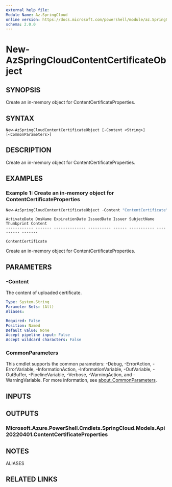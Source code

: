 ```yaml
---
external help file:
Module Name: Az.SpringCloud
online version: https://docs.microsoft.com/powershell/module/az.SpringCloud/new-AzSpringCloudContentCertificateObject
schema: 2.0.0
---
```


# New-AzSpringCloudContentCertificateObject

## SYNOPSIS
Create an in-memory object for ContentCertificateProperties.

## SYNTAX

```
New-AzSpringCloudContentCertificateObject [-Content <String>] [<CommonParameters>]
```

## DESCRIPTION
Create an in-memory object for ContentCertificateProperties.

## EXAMPLES

### Example 1: Create an in-memory object for ContentCertificateProperties
```powershell
New-AzSpringCloudContentCertificateObject -Content "ContentCertificate"
```

```output
ActivateDate DnsName ExpirationDate IssuedDate Issuer SubjectName Thumbprint Content
------------ ------- -------------- ---------- ------ ----------- ---------- -------
                                                                             ContentCertificate
```

Create an in-memory object for ContentCertificateProperties.

## PARAMETERS

### -Content
The content of uploaded certificate.

```yaml
Type: System.String
Parameter Sets: (All)
Aliases:

Required: False
Position: Named
Default value: None
Accept pipeline input: False
Accept wildcard characters: False
```

### CommonParameters
This cmdlet supports the common parameters: -Debug, -ErrorAction, -ErrorVariable, -InformationAction, -InformationVariable, -OutVariable, -OutBuffer, -PipelineVariable, -Verbose, -WarningAction, and -WarningVariable. For more information, see [about_CommonParameters](http://go.microsoft.com/fwlink/?LinkID=113216).

## INPUTS

## OUTPUTS

### Microsoft.Azure.PowerShell.Cmdlets.SpringCloud.Models.Api20220401.ContentCertificateProperties

## NOTES

ALIASES

## RELATED LINKS

